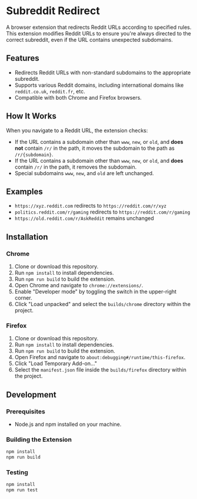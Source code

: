 # Subreddit Redirect

A browser extension that redirects Reddit URLs according to specified rules. This extension modifies Reddit URLs to ensure you're always directed to the correct subreddit, even if the URL contains unexpected subdomains.

## Features

- Redirects Reddit URLs with non-standard subdomains to the appropriate subreddit.
- Supports various Reddit domains, including international domains like `reddit.co.uk`, `reddit.fr`, etc.
- Compatible with both Chrome and Firefox browsers.

## How It Works

When you navigate to a Reddit URL, the extension checks:

- If the URL contains a subdomain other than `www`, `new`, or `old`, and **does not** contain `/r/` in the path, it moves the subdomain to the path as `/r/{subdomain}`.
- If the URL contains a subdomain other than `www`, `new`, or `old`, and **does** contain `/r/` in the path, it removes the subdomain.
- Special subdomains `www`, `new`, and `old` are left unchanged.

## Examples

- `https://xyz.reddit.com` redirects to `https://reddit.com/r/xyz`
- `politics.reddit.com/r/gaming` redirects to `https://reddit.com/r/gaming`
- `https://old.reddit.com/r/AskReddit` remains unchanged

## Installation

### Chrome

1. Clone or download this repository.
2. Run `npm install` to install dependencies.
3. Run `npm run build` to build the extension.
4. Open Chrome and navigate to `chrome://extensions/`.
5. Enable "Developer mode" by toggling the switch in the upper-right corner.
6. Click "Load unpacked" and select the `builds/chrome` directory within the project.

### Firefox

1. Clone or download this repository.
2. Run `npm install` to install dependencies.
3. Run `npm run build` to build the extension.
4. Open Firefox and navigate to `about:debugging#/runtime/this-firefox`.
5. Click "Load Temporary Add-on..."
6. Select the `manifest.json` file inside the `builds/firefox` directory within the project.

## Development

### Prerequisites

- Node.js and npm installed on your machine.

### Building the Extension

```bash
npm install
npm run build
```

### Testing

```bash
npm install
npm run test
```
